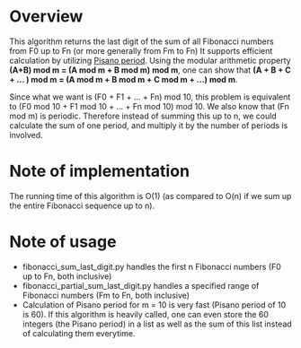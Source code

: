 # Overview
This algorithm returns the last digit of the sum of all Fibonacci numbers from F0 up to Fn (or more generally from Fm to Fn)
It supports efficient calculation by utilizing [Pisano period](https://en.wikipedia.org/wiki/Pisano_period).
Using the modular arithmetic property **(A+B) mod m = (A mod m + B mod m) mod m**, one can show that
**(A + B + C + ... ) mod m = (A mod m + B mod m + C mod m + ...) mod m**.  

Since what we want is (F0 + F1 + ... + Fn) mod 10, this problem is equivalent to (F0 mod 10 + F1 mod 10 + ... + Fn mod 10) mod 10.
We also know that (Fn mod m) is periodic. Therefore instead of summing this up to n, we could calculate the sum of one period, and multiply it by the number of periods is involved.

# Note of implementation
The running time of this algorithm is O(1) (as compared to O(n) if we sum up the entire Fibonacci sequence up to n).

# Note of usage
- fibonacci_sum_last_digit.py handles the first n Fibonacci numbers (F0 up to Fn, both inclusive)
- fibonacci_partial_sum_last_digit.py handles a specified range of Fibonacci numbers (Fm to Fn, both inclusive)
- Calculation of Pisano period for m = 10 is very fast (Pisano period of 10 is 60). If this algorithm is heavily called, one can even store the 60 integers (the Pisano period) in a list as well as the sum of this list instead of calculating them everytime.
